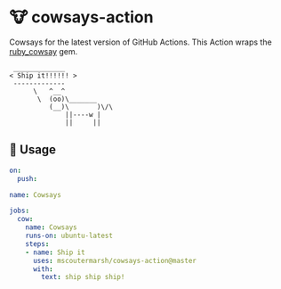 # 🐮 cowsays-action
Cowsays for the latest version of GitHub Actions. This Action wraps the [ruby_cowsay](https://github.com/PatrickTulskie/ruby_cowsay) gem.

```
 _____________ 
< Ship it!!!!!! >
 ------------- 
      \   ^__^
       \  (oo)\_______
          (__)\       )\/\
              ||----w |
              ||     ||

```

## 🐄 Usage

```yml
on:
  push:

name: Cowsays

jobs:
  cow:
    name: Cowsays
    runs-on: ubuntu-latest
    steps:
    - name: Ship it
      uses: mscoutermarsh/cowsays-action@master
      with:
        text: ship ship ship!
```
